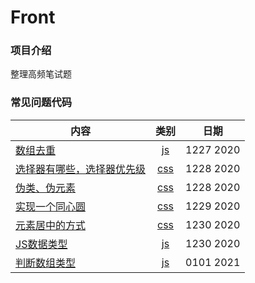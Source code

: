 # Front
### 项目介绍
整理高频笔试题
### 常见问题代码

|  内容   | 类别  | 日期  |
|  ----  | :----:  | :----:  |
| [数组去重](./JS/1、数组去重.html)  | [js](./JS)  | 1227 2020 |
| [选择器有哪些，选择器优先级](./CSS/1.选择器有哪些并说出优先级.html)  | [css](./CSS) | 1228 2020 |
| [伪类、伪元素](./CSS/2.伪类和伪元素.html)  | [css](./CSS) | 1228 2020 |
| [实现一个同心圆](./CSS/3.实现一个同心圆.html)  | [css](./CSS) | 1229 2020 |
| [元素居中的方式](./CSS/元素居中的方式.html)  | [css](./CSS) | 1230 2020 |
| [JS数据类型](./JS/JS数据类型.html)  | [js](./JS)  | 1230 2020 |
| [判断数组类型](./JS/判断数组类型.html)  | [js](./JS)  | 0101 2021 |
